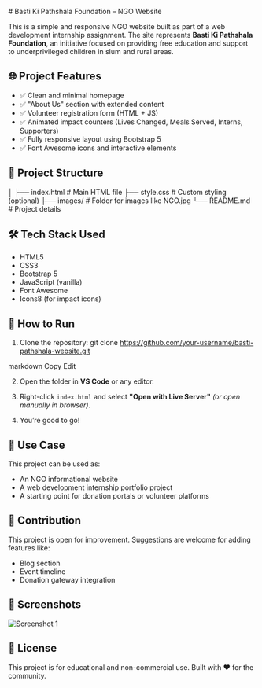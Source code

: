 
 # Basti Ki Pathshala Foundation – NGO Website

This is a simple and responsive NGO website built as part of a web development internship assignment. The site represents **Basti Ki Pathshala Foundation**, 
an initiative focused on providing free education and support to underprivileged children in slum and rural areas.

## 🌐 Project Features

- ✅ Clean and minimal homepage
- ✅ "About Us" section with extended content
- ✅ Volunteer registration form (HTML + JS)
- ✅ Animated impact counters (Lives Changed, Meals Served, Interns, Supporters)
- ✅ Fully responsive layout using Bootstrap 5
- ✅ Font Awesome icons and interactive elements

## 📁 Project Structure

│
├── index.html # Main HTML file
├── style.css # Custom styling (optional)
├── images/ # Folder for images like NGO.jpg
└── README.md # Project details


## 🛠️ Tech Stack Used

- HTML5
- CSS3
- Bootstrap 5
- JavaScript (vanilla)
- Font Awesome
- Icons8 (for impact icons)

## 🚀 How to Run

1. Clone the repository:
git clone https://github.com/your-username/basti-pathshala-website.git

markdown
Copy
Edit

2. Open the folder in **VS Code** or any editor.

3. Right-click `index.html` and select **"Open with Live Server"** *(or open manually in browser)*.

4. You’re good to go!

## 📌 Use Case

This project can be used as:
- An NGO informational website
- A web development internship portfolio project
- A starting point for donation portals or volunteer platforms

## 🙌 Contribution

This project is open for improvement. Suggestions are welcome for adding features like:
- Blog section
- Event timeline
- Donation gateway integration

## 📸 Screenshots

![Screenshot 1](images/NGO.jpg)

## 📄 License

This project is for educational and non-commercial use. Built with ❤️ for the community.
